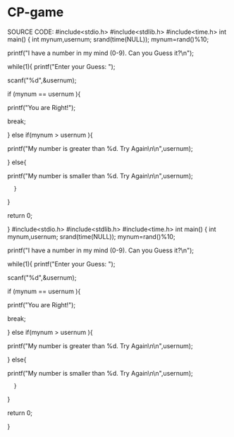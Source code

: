 # CP-game

SOURCE CODE:
#include<stdio.h>
#include<stdlib.h>
#include<time.h>
int main()
{
    int mynum,usernum;
    srand(time(NULL));
    mynum=rand()%10;

printf("I have a number in my mind (0-9). Can you Guess it?\n");

while(1){
        printf("Enter your Guess: ");

scanf("%d",&usernum);

if (mynum == usernum ){

printf("You are Right!");

break;

}
else if(mynum > usernum ){

printf("My number is greater than %d. Try Again\n\n",usernum);

}
else{

printf("My number is smaller than %d. Try Again\n\n",usernum);

      }
}



return 0;


}
#include<stdio.h>
#include<stdlib.h>
#include<time.h>
int main()
{
    int mynum,usernum;
    srand(time(NULL));
    mynum=rand()%10;

printf("I have a number in my mind (0-9). Can you Guess it?\n");

while(1){
        printf("Enter your Guess: ");

scanf("%d",&usernum);

if (mynum == usernum ){

printf("You are Right!");

break;

}
else if(mynum > usernum ){

printf("My number is greater than %d. Try Again\n\n",usernum);

}
else{

printf("My number is smaller than %d. Try Again\n\n",usernum);

      }
}



return 0;


}

